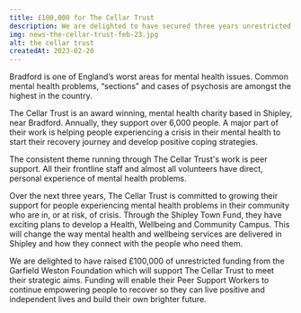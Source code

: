 ```yaml
---
title: £100,000 for The Cellar Trust
description: We are delighted to have secured three years unrestricted funding from the Garfield Weston Foundation to support people year with mental health problems in Bradford and surrounding communities who are at risk of crisis.
img: news-the-cellar-trust-feb-23.jpg
alt: the cellar trust
createdAt: 2023-02-20
---
```


Bradford is one of England’s worst areas for mental health issues. Common mental health problems, “sections” and cases of psychosis are amongst the highest in the country.

The Cellar Trust is an award winning, mental health charity based in Shipley, near Bradford. Annually, they support over 6,000 people. A major part of their work is helping people experiencing a crisis in their mental health to start their recovery journey and develop positive coping strategies.

The consistent theme running through The Cellar Trust's work is peer support. All their frontline staff and almost all volunteers have direct, personal experience of mental health problems.

Over the next three years, The Cellar Trust is committed to growing their support for people experiencing mental health problems in their community who are in, or at risk, of crisis. Through the Shipley Town Fund, they have exciting plans to develop a Health, Wellbeing and Community Campus. This will change the way mental health and wellbeing services are delivered in Shipley and how they connect with the people who need them.

We are delighted to have raised £100,000 of unrestricted funding from the Garfield Weston Foundation which will support The Cellar Trust to meet their strategic aims. Funding will enable their Peer Support Workers to continue empowering people to recover so they can live positive and independent lives and build their own brighter future.
